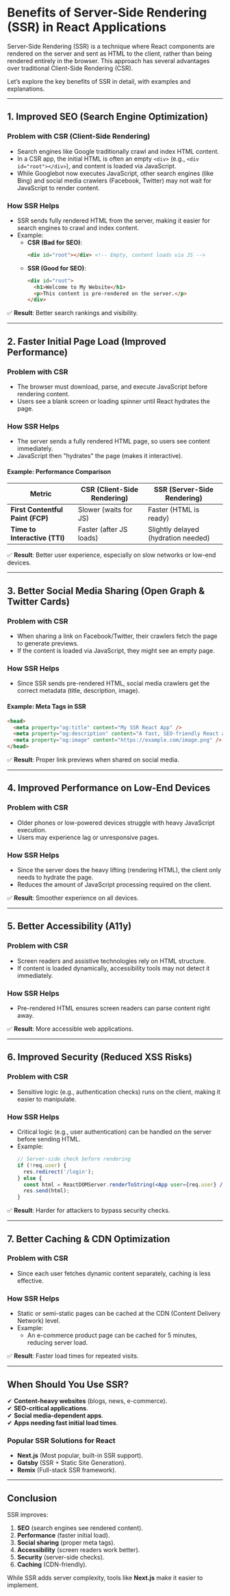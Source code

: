 
# **Benefits of Server-Side Rendering (SSR) in React Applications**  

Server-Side Rendering (SSR) is a technique where React components are rendered on the server and sent as HTML to the client, rather than being rendered entirely in the browser. This approach has several advantages over traditional Client-Side Rendering (CSR).  

Let’s explore the key benefits of SSR in detail, with examples and explanations.  

---

## **1. Improved SEO (Search Engine Optimization)**  

### **Problem with CSR (Client-Side Rendering)**  
- Search engines like Google traditionally crawl and index HTML content.  
- In a CSR app, the initial HTML is often an empty `<div>` (e.g., `<div id="root"></div>`), and content is loaded via JavaScript.  
- While Googlebot now executes JavaScript, other search engines (like Bing) and social media crawlers (Facebook, Twitter) may not wait for JavaScript to render content.  

### **How SSR Helps**  
- SSR sends fully rendered HTML from the server, making it easier for search engines to crawl and index content.  
- Example:  
  - **CSR (Bad for SEO)**:  
    ```html
    <div id="root"></div> <!-- Empty, content loads via JS -->
    ```  
  - **SSR (Good for SEO)**:  
    ```html
    <div id="root">
      <h1>Welcome to My Website</h1>
      <p>This content is pre-rendered on the server.</p>
    </div>
    ```  

✅ **Result**: Better search rankings and visibility.  

---

## **2. Faster Initial Page Load (Improved Performance)**  

### **Problem with CSR**  
- The browser must download, parse, and execute JavaScript before rendering content.  
- Users see a blank screen or loading spinner until React hydrates the page.  

### **How SSR Helps**  
- The server sends a fully rendered HTML page, so users see content immediately.  
- JavaScript then "hydrates" the page (makes it interactive).  

#### **Example: Performance Comparison**  
| Metric       | CSR (Client-Side Rendering) | SSR (Server-Side Rendering) |
|-------------|----------------------------|----------------------------|
| **First Contentful Paint (FCP)** | Slower (waits for JS) | Faster (HTML is ready) |
| **Time to Interactive (TTI)** | Faster (after JS loads) | Slightly delayed (hydration needed) |  

✅ **Result**: Better user experience, especially on slow networks or low-end devices.  

---

## **3. Better Social Media Sharing (Open Graph & Twitter Cards)**  

### **Problem with CSR**  
- When sharing a link on Facebook/Twitter, their crawlers fetch the page to generate previews.  
- If the content is loaded via JavaScript, they might see an empty page.  

### **How SSR Helps**  
- Since SSR sends pre-rendered HTML, social media crawlers get the correct metadata (title, description, image).  

#### **Example: Meta Tags in SSR**  
```html
<head>
  <meta property="og:title" content="My SSR React App" />
  <meta property="og:description" content="A fast, SEO-friendly React app." />
  <meta property="og:image" content="https://example.com/image.png" />
</head>
```  
✅ **Result**: Proper link previews when shared on social media.  

---

## **4. Improved Performance on Low-End Devices**  

### **Problem with CSR**  
- Older phones or low-powered devices struggle with heavy JavaScript execution.  
- Users may experience lag or unresponsive pages.  

### **How SSR Helps**  
- Since the server does the heavy lifting (rendering HTML), the client only needs to hydrate the page.  
- Reduces the amount of JavaScript processing required on the client.  

✅ **Result**: Smoother experience on all devices.  

---

## **5. Better Accessibility (A11y)**  

### **Problem with CSR**  
- Screen readers and assistive technologies rely on HTML structure.  
- If content is loaded dynamically, accessibility tools may not detect it immediately.  

### **How SSR Helps**  
- Pre-rendered HTML ensures screen readers can parse content right away.  

✅ **Result**: More accessible web applications.  

---

## **6. Improved Security (Reduced XSS Risks)**  

### **Problem with CSR**  
- Sensitive logic (e.g., authentication checks) runs on the client, making it easier to manipulate.  

### **How SSR Helps**  
- Critical logic (e.g., user authentication) can be handled on the server before sending HTML.  
- Example:  
  ```jsx
  // Server-side check before rendering
  if (!req.user) {
    res.redirect('/login');
  } else {
    const html = ReactDOMServer.renderToString(<App user={req.user} />);
    res.send(html);
  }
  ```  
✅ **Result**: Harder for attackers to bypass security checks.  

---

## **7. Better Caching & CDN Optimization**  

### **Problem with CSR**  
- Since each user fetches dynamic content separately, caching is less effective.  

### **How SSR Helps**  
- Static or semi-static pages can be cached at the CDN (Content Delivery Network) level.  
- Example:  
  - An e-commerce product page can be cached for 5 minutes, reducing server load.  

✅ **Result**: Faster load times for repeated visits.  

---

## **When Should You Use SSR?**  
✔ **Content-heavy websites** (blogs, news, e-commerce).  
✔ **SEO-critical applications**.  
✔ **Social media-dependent apps**.  
✔ **Apps needing fast initial load times**.  

### **Popular SSR Solutions for React**  
- **Next.js** (Most popular, built-in SSR support).  
- **Gatsby** (SSR + Static Site Generation).  
- **Remix** (Full-stack SSR framework).  

---

## **Conclusion**  
SSR improves:  
1. **SEO** (search engines see rendered content).  
2. **Performance** (faster initial load).  
3. **Social sharing** (proper meta tags).  
4. **Accessibility** (screen readers work better).  
5. **Security** (server-side checks).  
6. **Caching** (CDN-friendly).  

While SSR adds server complexity, tools like **Next.js** make it easier to implement.  
